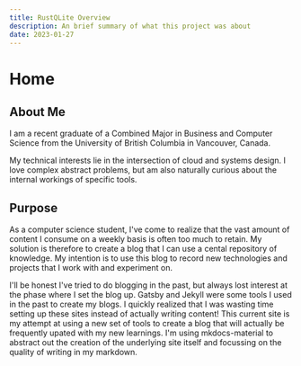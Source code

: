 ```yaml
---
title: RustQLite Overview
description: An brief summary of what this project was about
date: 2023-01-27
---
```


# Home

## About Me
I am a recent graduate of a Combined Major in Business and Computer Science from the University of British Columbia in Vancouver, Canada. 

My technical interests lie in the intersection of cloud and systems design. I love complex abstract problems, but am also naturally curious about the internal workings of specific tools. 

## Purpose
As a computer science student, I've come to realize that the vast amount of content I consume on a weekly basis is often too much to retain. My solution is therefore to create a blog that I can use a cental repository of knowledge. My intention is to use this blog to record new technologies and projects that I work with and experiment on. 

I'll be honest I've tried to do blogging in the past, but always lost interest at the phase where I set the blog up. Gatsby and Jekyll were some tools I used in the past to create my blogs. I quickly realized that I was wasting time setting up these sites instead of actually writing content! This current site is my attempt at using a new set of tools to create a blog that will actually be frequently upated with my new learnings. I'm using mkdocs-material to abstract out the creation of the underlying site itself and focussing on the quality of writing in my markdown. 
